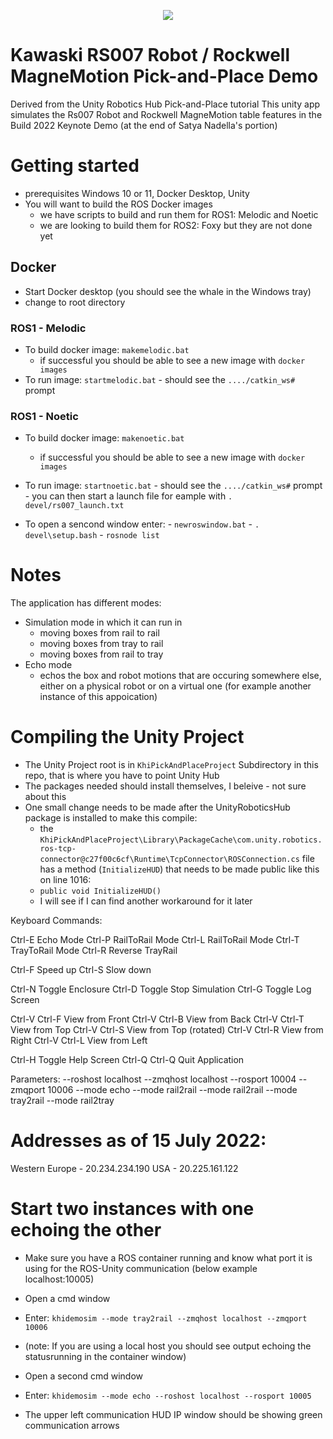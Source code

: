 <p align="center"><img src="img/SimTrayToRail.gif"/></p>

# Kawaski RS007 Robot / Rockwell MagneMotion Pick-and-Place Demo

Derived from the Unity Robotics Hub Pick-and-Place tutorial
This unity app simulates the Rs007 Robot and Rockwell MagneMotion table features in the Build 2022 Keynote Demo (at the end of Satya Nadella's portion)

# Getting started
- prerequisites Windows 10 or 11, Docker Desktop, Unity
- You will want to build the ROS Docker images 
   - we have scripts to build and run them for ROS1: Melodic and Noetic
   - we are looking to build them for ROS2: Foxy but they are not done yet

## Docker
- Start Docker desktop (you should see the whale in the Windows tray)
- change to root directory

### ROS1 - Melodic
- To build docker image: `makemelodic.bat`
	- if successful you should be able to see a new image with `docker images`
- To run image: `startmelodic.bat`
    	- should see the `..../catkin_ws#` prompt

### ROS1 - Noetic
- To build docker image: `makenoetic.bat`
	- if successful you should be able to see a new image with `docker images`
- To run image: `startnoetic.bat`
      - should see the `..../catkin_ws#` prompt
      - you can then start a launch file for eample with `. devel/rs007_launch.txt`
      
- To open a sencond window enter:
      - `newroswindow.bat`
      - `. devel\setup.bash`
      - `rosnode list`
      
# Notes
The application has different modes:
  - Simulation mode in which it can run in 
       - moving boxes from rail to rail
       - moving boxes from tray to rail
       - moving boxes from rail to tray
  - Echo mode
       - echos the box and robot motions that are occuring somewhere else, either on a physical robot or on a virtual one (for example another instance of this appoication)


# Compiling the Unity Project
- The Unity Project root is in `KhiPickAndPlaceProject` Subdirectory in this repo, that is where you have to point Unity Hub
- The packages needed should install themselves, I beleive - not sure about this
- One small change needs to be made after the UnityRoboticsHub package is installed to make this compile:
   - the `KhiPickAndPlaceProject\Library\PackageCache\com.unity.robotics.ros-tcp-connector@c27f00c6cf\Runtime\TcpConnector\ROSConnection.cs` file has a method (`InitializeHUD`) that needs to be made public like this on line 1016:
   - `public void InitializeHUD()` 
   - I will see if I can find another workaround for it later

   

Keyboard Commands:

   Ctrl-E Echo Mode
   Ctrl-P RailToRail Mode
   Ctrl-L RailToRail Mode
   Ctrl-T TrayToRail Mode
   Ctrl-R Reverse TrayRail
            
   Ctrl-F Speed up
   Ctrl-S Slow down
            
   Ctrl-N Toggle Enclosure
   Ctrl-D Toggle Stop Simulation
   Ctrl-G Toggle Log Screen
            
   Ctrl-V Ctrl-F View from Front
   Ctrl-V Ctrl-B View from Back
   Ctrl-V Ctrl-T View from Top
   Ctrl-V Ctrl-S View from Top (rotated)
   Ctrl-V Ctrl-R View from Right
   Ctrl-V Ctrl-L View from Left
            
   Ctrl-H Toggle Help Screen
   Ctrl-Q Ctrl-Q Quit Application

Parameters:
   --roshost localhost
   --zmqhost localhost
   --rosport 10004
   --zmqport 10006
   --mode echo
   --mode rail2rail
   --mode rail2rail
   --mode tray2rail
   --mode rail2tray

# Addresses as of 15 July 2022:
   Western Europe - 20.234.234.190
   USA -  20.225.161.122

 
 
 # Start two instances with one echoing the other
   - Make sure you have a ROS container running and know what port it is using for the ROS-Unity communication (below example localhost:10005)
   
   - Open a cmd window
   - Enter: `khidemosim --mode tray2rail --zmqhost localhost --zmqport 10006`
   - (note: If you are using a local host you should see output echoing the statusrunning in the container window)
   - Open a second cmd window
   - Enter: `khidemosim --mode echo --roshost localhost --rosport 10005`
   - The upper left communication HUD IP window should be showing green communication arrows

